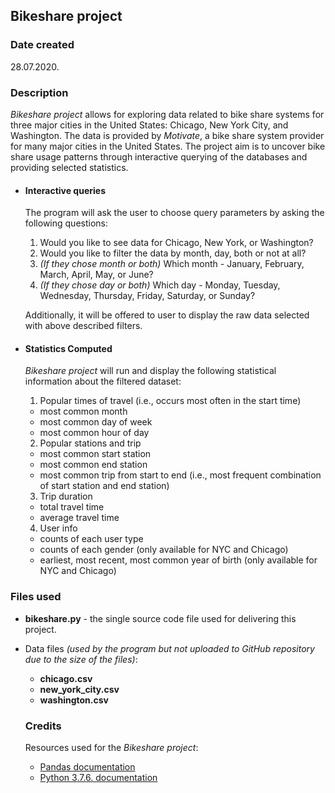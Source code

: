 ## Bikeshare project

### Date created
28.07.2020.

### Description
*Bikeshare project* allows for exploring data related to bike share systems for three major cities in the United States: Chicago, New York City, and Washington. The data is provided by *Motivate*, a bike share system provider for many major cities in the United States. The project aim is to uncover bike share usage patterns through interactive querying of the databases and providing selected statistics.

* #### Interactive queries
  The program will ask the user to choose query parameters by asking the following questions:
  1. Would you like to see data for Chicago, New York, or Washington?
  2. Would you like to filter the data by month, day, both or not at all?
  3. *(If they chose month or both)* Which month - January, February, March, April, May, or June?
  4. *(If they chose day or both)* Which day - Monday, Tuesday, Wednesday, Thursday, Friday, Saturday, or Sunday?

  Additionally, it will be offered to user to display the raw data selected with above described filters.

* #### Statistics Computed
  *Bikeshare project* will run and display the following statistical information about the filtered dataset:

  1. Popular times of travel (i.e., occurs most often in the start time)
    * most common month
    * most common day of week
    * most common hour of day
  2. Popular stations and trip
    * most common start station
    * most common end station
    * most common trip from start to end (i.e., most frequent combination of start station and end station)
  3. Trip duration
    * total travel time
    * average travel time
  4. User info
    * counts of each user type
    * counts of each gender (only available for NYC and Chicago)
    * earliest, most recent, most common year of birth (only available for NYC and Chicago)

### Files used
* **bikeshare.py** - the single source code file used for delivering this project.
* Data files *(used by the program but not uploaded to GitHub repository due to the size of the files)*:
  * **chicago.csv**
  * **new_york_city.csv**
  * **washington.csv**

  ### Credits
  Resources used for the *Bikeshare project*:
  - [Pandas documentation](https://pandas.pydata.org/docs/user_guide/index.html)
  - [Python 3.7.6. documentation](https://docs.python.org/release/3.7.6/)
